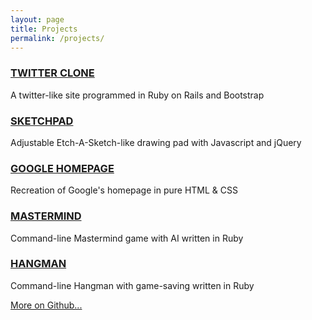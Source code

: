 ```yaml
---
layout: page
title: Projects
permalink: /projects/
---
```


### [TWITTER CLONE](http://aqueous-citadel-47985.herokuapp.com/)
A twitter-like site programmed in Ruby on Rails and Bootstrap 

### [SKETCHPAD](http://htmlpreview.github.io/?https://github.com/lisa-lin/etch-a-sketch/blob/master/index.html)
Adjustable Etch-A-Sketch-like drawing pad with Javascript and jQuery

### [GOOGLE HOMEPAGE](https://htmlpreview.github.io/?https://github.com/lisa-lin/google-homepage/blob/master/index.html#)
Recreation of Google's homepage in pure HTML & CSS

### [MASTERMIND](https://github.com/lisa-lin/mastermind)
Command-line Mastermind game with AI written in Ruby

### [HANGMAN](https://github.com/lisa-lin/hangman)
Command-line Hangman with game-saving written in Ruby

[More on Github...](https://github.com/lisa-lin)
